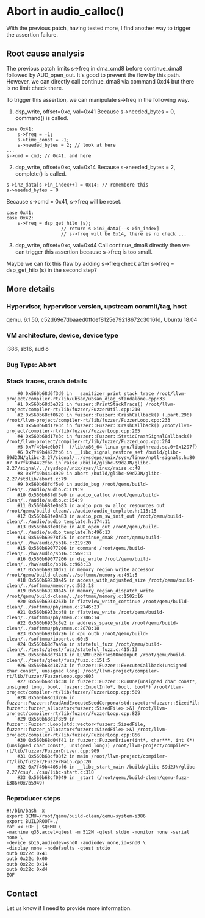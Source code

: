 # Abort in audio_calloc()

With the previous patch, having tested more, I find another way to
trigger the assertion failure.

## Root cause analysis

The previous patch limits s->freq in dma_cmd8 before continue_dma8
followed by AUD_open_out. It's good to prevent the flow by this path.
However, we can directly call continue_dma8 via command 0xd4 but there
is no limit check there.

To trigger this assertion, we can manipulate s->freq in the following way.

1. dsp_write, offset=0xc, val=0x41
Because s->needed_bytes = 0, command() is called.
```
case 0x41:
    s->freq = -1;
    s->time_const = -1;
    s->needed_bytes = 2; // look at here
...
s->cmd = cmd; // 0x41, and here
```

2. dsp_write, offset=0xc, val=0x14
Because s->needed_bytes = 2, complete() is called.
```
s->in2_data[s->in_index++] = 0x14; // remembere this
s->needed_bytes = 0
```
Because s->cmd = 0x41, s->freq will be reset.
```
case 0x41:
case 0x42:
    s->freq = dsp_get_hilo (s);
                    // return s->in2_data[--s->in_index]
                    // s->freq will be 0x14, there is no check ...
```

3. dsp_write, offset=0xc, val=0xd4
Call continue_dma8 directly then we can trigger this assertion because
s->freq is too small.

Maybe we can fix this flaw by adding s->freq check after s->freq =
dsp_get_hilo (s) in the second step?


## More details

### Hypervisor, hypervisor version, upstream commit/tag, host
qemu, 6.1.50, c52d69e7dbaaed0ffdef8125e79218672c30161d, Ubuntu 18.04

### VM architecture, device, device type
i386, sb16, audio

### Bug Type: Abort

### Stack traces, crash details

```
    #0 0x560b68d6f3d9 in __sanitizer_print_stack_trace /root/llvm-project/compiler-rt/lib/ubsan/ubsan_diag_standalone.cpp:33
    #1 0x560b68d3e322 in fuzzer::PrintStackTrace() /root/llvm-project/compiler-rt/lib/fuzzer/FuzzerUtil.cpp:210
    #2 0x560b68cf0620 in fuzzer::Fuzzer::CrashCallback() (.part.296) /root/llvm-project/compiler-rt/lib/fuzzer/FuzzerLoop.cpp:233
    #3 0x560b68d17e3c in fuzzer::Fuzzer::CrashCallback() /root/llvm-project/compiler-rt/lib/fuzzer/FuzzerLoop.cpp:205
    #4 0x560b68d17e3c in fuzzer::Fuzzer::StaticCrashSignalCallback() /root/llvm-project/compiler-rt/lib/fuzzer/FuzzerLoop.cpp:204
    #5 0x7f49b4e0b97f  (/lib/x86_64-linux-gnu/libpthread.so.0+0x1297f)
    #6 0x7f49b4422fb6 in __libc_signal_restore_set /build/glibc-S9d2JN/glibc-2.27/signal/../sysdeps/unix/sysv/linux/nptl-signals.h:80    #7 0x7f49b4422fb6 in raise /build/glibc-S9d2JN/glibc-2.27/signal/../sysdeps/unix/sysv/linux/raise.c:48
    #8 0x7f49b4424920 in abort /build/glibc-S9d2JN/glibc-2.27/stdlib/abort.c:79
    #9 0x560b68fdf5e0 in audio_bug /root/qemu/build-clean/../audio/audio.c:119:9
    #10 0x560b68fdf5e0 in audio_calloc /root/qemu/build-clean/../audio/audio.c:154:9
    #11 0x560b68fe0a83 in audio_pcm_sw_alloc_resources_out /root/qemu/build-clean/../audio/audio_template.h:115:15
    #12 0x560b68fe0a83 in audio_pcm_sw_init_out /root/qemu/build-clean/../audio/audio_template.h:174:11
    #13 0x560b68fe010e in AUD_open_out /root/qemu/build-clean/../audio/audio_template.h:496:13
    #14 0x560b69078f25 in continue_dma8 /root/qemu/build-clean/../hw/audio/sb16.c:219:20
    #15 0x560b69077206 in command /root/qemu/build-clean/../hw/audio/sb16.c:569:13
    #16 0x560b69077206 in dsp_write /root/qemu/build-clean/../hw/audio/sb16.c:963:13
    #17 0x560b69230d71 in memory_region_write_accessor /root/qemu/build-clean/../softmmu/memory.c:491:5
    #18 0x560b69230a45 in access_with_adjusted_size /root/qemu/build-clean/../softmmu/memory.c:552:18
    #19 0x560b69230a45 in memory_region_dispatch_write /root/qemu/build-clean/../softmmu/memory.c:1502:16
    #20 0x560b6934263b in flatview_write_continue /root/qemu/build-clean/../softmmu/physmem.c:2746:23
    #21 0x560b6933cbf8 in flatview_write /root/qemu/build-clean/../softmmu/physmem.c:2786:14
    #22 0x560b6933c8e2 in address_space_write /root/qemu/build-clean/../softmmu/physmem.c:2878:18
    #23 0x560b692bd726 in cpu_outb /root/qemu/build-clean/../softmmu/ioport.c:60:5
    #24 0x560b68d7aa9a in stateful_fuzz /root/qemu/build-clean/../tests/qtest/fuzz/stateful_fuzz.c:415:13
    #25 0x560b68d73413 in LLVMFuzzerTestOneInput /root/qemu/build-clean/../tests/qtest/fuzz/fuzz.c:151:5
    #26 0x560b68d187a3 in fuzzer::Fuzzer::ExecuteCallback(unsigned char const*, unsigned long) /root/llvm-project/compiler-rt/lib/fuzzer/FuzzerLoop.cpp:603
    #27 0x560b68d1bc38 in fuzzer::Fuzzer::RunOne(unsigned char const*, unsigned long, bool, fuzzer::InputInfo*, bool, bool*) /root/llvm-project/compiler-rt/lib/fuzzer/FuzzerLoop.cpp:509
    #28 0x560b68d1d266 in fuzzer::Fuzzer::ReadAndExecuteSeedCorpora(std::vector<fuzzer::SizedFile, fuzzer::fuzzer_allocator<fuzzer::SizedFile> >&) /root/llvm-project/compiler-rt/lib/fuzzer/FuzzerLoop.cpp:825
    #29 0x560b68d1f859 in fuzzer::Fuzzer::Loop(std::vector<fuzzer::SizedFile, fuzzer::fuzzer_allocator<fuzzer::SizedFile> >&) /root/llvm-project/compiler-rt/lib/fuzzer/FuzzerLoop.cpp:856
    #30 0x560b68d04f41 in fuzzer::FuzzerDriver(int*, char***, int (*)(unsigned char const*, unsigned long)) /root/llvm-project/compiler-rt/lib/fuzzer/FuzzerDriver.cpp:909
    #31 0x560b68cf08f2 in main /root/llvm-project/compiler-rt/lib/fuzzer/FuzzerMain.cpp:20
    #32 0x7f49b4405bf6 in __libc_start_main /build/glibc-S9d2JN/glibc-2.27/csu/../csu/libc-start.c:310
    #33 0x560b68cf0949 in _start (/root/qemu/build-clean/qemu-fuzz-i386+0x7b5949)

```

### Reproducer steps

```
#!/bin/bash -x
export QEMU=/root/qemu/build-clean/qemu-system-i386
export BUILDROOT=./
cat << EOF | $QEMU \
-machine q35,accel=qtest -m 512M -qtest stdio -monitor none -serial none \
-device sb16,audiodev=snd0 -audiodev none,id=snd0 \
-display none -nodefaults -qtest stdio
outb 0x22c 0x41
outb 0x22c 0x00
outb 0x22c 0x14
outb 0x22c 0xd4
EOF
```
## Contact

Let us know if I need to provide more information.
